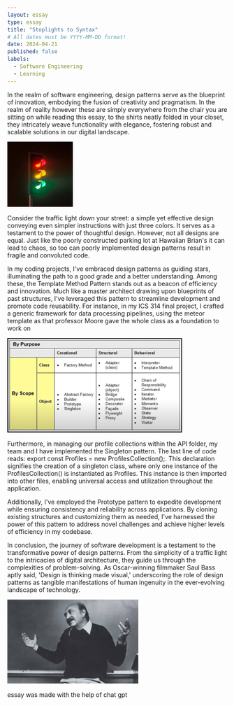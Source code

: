 ```yaml
---
layout: essay
type: essay
title: "Stoplights to Syntax"
# All dates must be YYYY-MM-DD format!
date: 2024-04-21
published: false
labels:
  - Software Engineering
  - Learning
---
```


<p> In the realm of software engineering, design patterns serve as the blueprint of innovation, embodying the fusion of creativity and pragmatism. In the realm of reality however these are simply everywhere from the chair you are sitting on while reading this essay, to the shirts neatly folded in your closet, they intricately weave functionality with elegance, fostering robust and scalable solutions in our digital landscape. 
 </p>

<img src="../img/cotton/traffic-light.jpeg" width = 150px>
<p>Consider the traffic light down your street: a simple yet effective design conveying even simpler instructions with just three colors. It serves as a testament to the power of thoughtful design. However, not all designs are equal. Just like the poorly constructed parking lot at Hawaiian Brian's it can lead to chaos, so too can poorly implemented design patterns result in fragile and convoluted code.</p>

<p>
In my coding projects, I've embraced design patterns as guiding stars, illuminating the path to a good grade and a better understanding. Among these, the Template Method Pattern stands out as a beacon of efficiency and innovation. Much like a master architect drawing upon blueprints of past structures, I've leveraged this pattern to streamline development and promote code reusability. For instance, in my ICS 314 final project, I crafted a generic framework for data processing pipelines, using the meteor template as that professor Moore gave the whole class as a foundation to work on</p>
<img src = "../img/cotton/methods-table.png" width = 400px/>

<p>
Furthermore, in managing our profile collections within the API folder, my team and I have implemented the Singleton pattern. The last line of code reads: export const Profiles = new ProfilesCollection();. This declaration signifies the creation of a singleton class, where only one instance of the ProfilesCollection() is instantiated as Profiles. This instance is then imported into other files, enabling universal access and utilization throughout the application.</p>

<p>Additionally, I've employed the Prototype pattern to expedite development while ensuring consistency and reliability across applications. By cloning existing structures and customizing them as needed, I've harnessed the power of this pattern to address novel challenges and achieve higher levels of efficiency in my codebase.</p>


<p>In conclusion, the journey of software development is a testament to the transformative power of design patterns. From the simplicity of a traffic light to the intricacies of digital architecture, they guide us through the complexities of problem-solving. As Oscar-winning filmmaker Saul Bass aptly said, 'Design is thinking made visual,' underscoring the role of design patterns as tangible manifestations of human ingenuity in the ever-evolving landscape of technology.</p>
<img src="../img/cotton/saul-bass.jpeg" width="300px">


<p>essay was made with the help of chat gpt</p>

